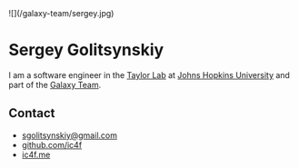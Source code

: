 <div class='right'>![](/galaxy-team/sergey.jpg)</div>

# Sergey Golitsynskiy

I am a software engineer in the [Taylor Lab](http://taylorlab.org) at [Johns Hopkins
University](http://www.jhu.edu/) and part of the [Galaxy Team](/galaxy-team/).

## Contact

- [sgolitsynskiy@gmail.com](mailto:sgolitsynskiy@gmail.com)
- [github.com/ic4f](https://github.com/ic4f)
- [ic4f.me](http://ic4f.me)
